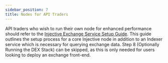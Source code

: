 ```yaml
---
sidebar_position: 7
title: Nodes for API Traders
---
```


API traders who wish to run their own node for enhanced performance should refer to the [Injective Exchange Service Setup Guide](https://injective.notion.site/Injective-Exchange-Service-Setup-Guide-7e59980634d54991862300670583d46a). This guide outlines the setup process for a core Injective node in addition to an Indexer service which is necessary for querying exchange data. Step 8 (Optionally Running the DEX Stack) can be skipped, as this is only needed for users looking to deploy an exchange front-end. 